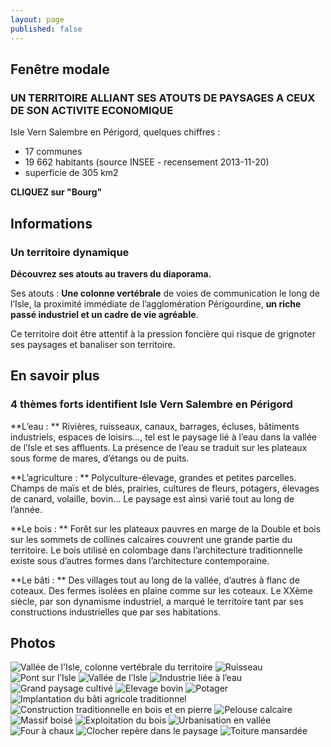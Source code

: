 ```yaml
---
layout: page
published: false
---
```


## Fenêtre modale
### UN TERRITOIRE ALLIANT SES ATOUTS DE PAYSAGES A CEUX DE SON ACTIVITE ECONOMIQUE

Isle Vern Salembre en Périgord, quelques chiffres :
- 17 communes
- 19 662 habitants (source INSEE - recensement 2013-11-20)
- superficie de 305 km2

**CLIQUEZ sur "Bourg"**

## Informations
### Un territoire dynamique

**Découvrez ses atouts au travers du diaporama.**

Ses atouts : **Une colonne vertébrale** de voies de communication le long de l’Isle, la proximité immédiate de l’agglomération Périgourdine, **un riche passé industriel et un cadre de vie agréable**.

Ce territoire doit être attentif à la pression foncière qui risque de grignoter ses paysages et banaliser son territoire.


## En savoir plus
### 4 thèmes forts identifient Isle Vern Salembre en Périgord

**L’eau : **
Rivières, ruisseaux, canaux, barrages, écluses, bâtiments industriels,
espaces de loisirs…, tel est le paysage lié à l’eau dans la vallée de l’Isle et ses affluents.
La présence de l’eau se traduit sur les plateaux sous forme de mares, d’étangs ou de puits.

**L’agriculture : **
Polyculture-élevage, grandes et petites parcelles.
Champs de maïs et de blés, prairies, cultures de fleurs, potagers,
élevages de canard, volaille, bovin…
Le paysage est ainsi varié tout au long de l’année.

**Le bois : **
Forêt sur les plateaux pauvres en marge de la Double et bois sur les sommets de collines calcaires couvrent une grande partie du territoire. 
Le bois utilisé en colombage dans l’architecture traditionnelle existe sous d’autres formes dans l’architecture contemporaine.

**Le bâti : **
Des villages tout au long de la vallée, d’autres à flanc de coteaux.
Des fermes isolées en plaine comme sur les coteaux. 
Le XXème siècle, par son dynamisme industriel, a marqué le territoire tant par ses constructions industrielles que par ses habitations.



## Photos
![Vallée de l'Isle, colonne vertébrale du territoire](data/images/1/portrait/1_portrait_00.jpg)
![Ruisseau](data/images/1/portrait/1_portrait_01.jpg)
![Pont sur l’Isle](data/images/1/portrait/1_portrait_02.jpg)
![Vallée de l’Isle](data/images/1/portrait/1_portrait_03.jpg)
![Industrie liée à l’eau](data/images/1/portrait/1_portrait_04.jpg)
![Grand paysage cultivé](data/images/1/portrait/1_portrait_05.jpg)
![Elevage bovin](data/images/1/portrait/1_portrait_06.jpg)
![Potager](data/images/1/portrait/1_portrait_07.jpg)
![Implantation du bâti agricole traditionnel](data/images/1/portrait/1_portrait_08.jpg)
![Construction traditionnelle en bois et en pierre](data/images/1/portrait/1_portrait_09.jpg)
![Pelouse calcaire](data/images/1/portrait/1_portrait_10.jpg)
![Massif boisé](data/images/1/portrait/1_portrait_11.jpg)
![Exploitation du bois](data/images/1/portrait/1_portrait_12.jpg)
![Urbanisation en vallée](data/images/1/portrait/1_portrait_13.jpg)
![Four à chaux](data/images/1/portrait/1_portrait_14.jpg)
![Clocher repère dans le paysage](data/images/1/portrait/1_portrait_15.jpg)
![Toiture mansardée](data/images/1/portrait/1_portrait_16.jpg)